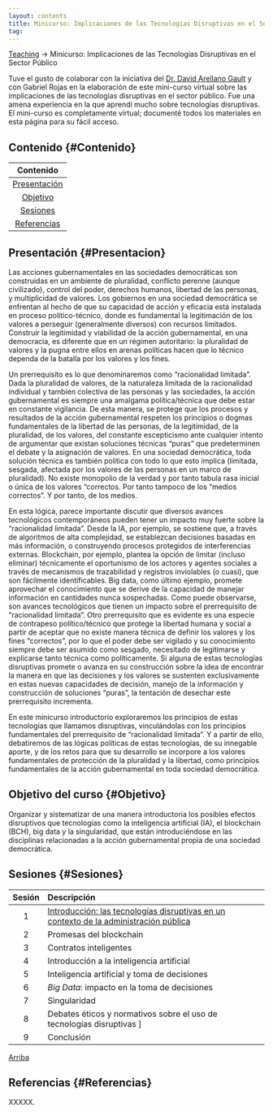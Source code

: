 ```yaml
---
layout: contents
title: Minicurso: Implicaciones de las Tecnologías Disruptivas en el Sector Público
tag:
---
```


[Teaching](../../../teaching) &rarr; Minicurso: Implicaciones de las Tecnologías Disruptivas en el Sector Público

Tuve el gusto de colaborar con la iniciativa del [Dr. David Arellano Gault]() y con Gabriel Rojas en la elaboración de este mini-curso virtual sobre las implicaciones de las tecnologias disruptivas en el sector público.  Fue una amena experiencia en la que aprendí mucho sobre tecnologías disruptivas. El mini-curso es completamente virtual; documenté todos los materiales en esta página para su fácil acceso.

## Contenido {#Contenido}

| Contenido |
| :---: |
| [Presentación](#Presentacion) |
| [Objetivo](#Objetivo) |
| [Sesiones](#Sesiones) |
| [Referencias](#Referencias) |

## Presentación {#Presentacion}

Las acciones gubernamentales en las sociedades democráticas son construidas en un ambiente de pluralidad, conflicto perenne (aunque civilizado), control del poder, derechos humanos, libertad de las personas, y multiplicidad de valores. Los gobiernos en una sociedad democrática se enfrentan al hecho de que su capacidad de acción y eficacia está instalada en proceso político-técnico, donde es fundamental la legitimación de los valores a perseguir (generalmente diversos) con recursos limitados. Construir la legitimidad y viabilidad de la acción gubernamental, en una democracia, es diferente que en un régimen autoritario: la pluralidad de valores y la pugna entre ellos en arenas políticas hacen que lo técnico dependa de la batalla por los valores y los fines.

Un prerrequisito es lo que denominaremos como “racionalidad limitada”. Dada la pluralidad de valores, de la naturaleza limitada de la racionalidad individual y también colectiva de las personas y las sociedades, la acción gubernamental es siempre una amalgama política/técnica que debe estar en constante vigilancia.  De esta manera, se protege que los procesos y resultados de la acción gubernamental respeten los principios o dogmas fundamentales de la libertad de las personas, de la legitimidad, de la pluralidad, de los valores, del constante escepticismo ante cualquier intento de argumentar que existan soluciones técnicas “puras” que predeterminen el debate y la asignación de valores. En una sociedad democrática, toda solución técnica es también política con todo lo que esto implica (limitada, sesgada, afectada por los valores de las personas en un marco de pluralidad). No existe monopolio de la verdad y por tanto tabula rasa inicial o única de los valores “correctos. Por tanto tampoco de los “medios correctos”. Y por tanto, de los medios.

En esta lógica, parece importante discutir que diversos avances tecnológicos contemporáneos pueden tener un impacto muy fuerte sobre la “racionalidad limitada”. Desde la IA, por ejemplo, se sostiene que, a través de algoritmos de alta complejidad, se establezcan decisiones basadas en más información, o construyendo procesos protegidos de interferencias externas. Blockchain, por ejemplo, plantea la opción de limitar (incluso eliminar) técnicamente el oportunismo de los actores y agentes sociales a través de mecanismos de trazabilidad y registros inviolables (o cuasi), que son fácilmente identificables. Big data, como último ejemplo, promete aprovechar el conocimiento que se derive de la capacidad de manejar información en cantidades nunca sospechadas. Como puede observarse, son avances tecnológicos que tienen un impacto sobre el prerrequisito de “racionalidad limitada”.
Otro prerrequisito que es evidente es una especie de contrapeso político/técnico que protege la libertad humana y social a partir de aceptar que no existe manera técnica de definir los valores y los fines “correctos”, por lo que el poder debe ser vigilado y su conocimiento siempre debe ser asumido como sesgado, necesitado de legitimarse y explicarse tanto técnica como políticamente. Si alguna de estas tecnologías disruptivas promete o avanza en su construcción sobre la idea de encontrar la manera en que las decisiones y los valores se sustenten exclusivamente en estas nuevas capacidades de decisión, manejo de la información y construcción de soluciones “puras”, la tentación de desechar este prerrequisito incrementa.

En este minicurso introductorio exploraremos los principios de estas tecnologías que llamamos disruptivas, vinculándolas con los principios fundamentales del prerrequisito de “racionalidad limitada”. Y a partir de ello, debatiremos de las lógicas políticas de estas tecnologías, de su innegable aporte, y de los retos para que su desarrollo se incorpore a los valores fundamentales de protección de la pluralidad y la libertad, como principios fundamentales de la acción gubernamental en toda sociedad democrática.


## Objetivo del curso {#Objetivo}

Organizar y sistematizar de una manera introductoria los posibles efectos disruptivos que tecnologías como la inteligencia artificial (IA), el blockchain (BCH), big data y la singularidad, que están introduciéndose en las disciplinas relacionadas a la acción gubernamental propia de una sociedad democrática.

## Sesiones {#Sesiones}

| Sesión       | Descripción  |
|:-------------:   | :-------------- |
| 1 | [Introducción: las tecnologías disruptivas en un contexto de la administración pública](/sesion1.md)  |
| 2 | Promesas del blockchain |
| 3 | Contratos inteligentes |
| 4 | Introducción a la inteligencia artificial |
| 5 | Inteligencia artificial y toma de decisiones |
| 6 | *Big Data*: impacto en la toma de decisiones |
| 7 | Singularidad |
| 8 | Debates éticos y normativos sobre el uso de tecnologías disruptivas ]
| 9 | Conclusión |

[Arriba](#Contenido)

## Referencias {#Referencias}

XXXXX.
